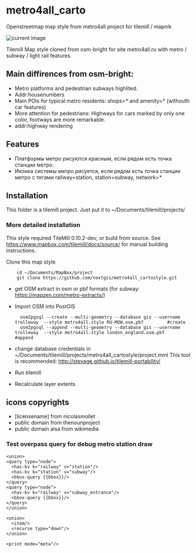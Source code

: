 metro4all_carto
===============

Openstreetmap map style from metro4all project for tilemill / mapnik

![current image](https://raw.github.com/nextgis/metro4all_cartostyle/master/metro4all_carto_latest_kurok.png)

Tilemill Map style cloned from osm-bright for site metro4all.ru with metro / subway / light rail features.

## Main diffirences from osm-bright:

 * Metro platforms and pedestrian subways highlited.
 * Addr:housenumbers
 * Main POIs for typical metro residents: shops=* and amenity=* (withouth car features)
 * More attention for pedestrians: Highways for cars marked by only one color, footways are more remarkable.
 * addr:highway rendering
  
## Features
 * Платформы метро рисуются красным, если рядом есть точка станции метро. 
 * Иконка системы метро рисуется, если рядом есть точка станции метро с тегами railway=station, station=subway, network=*

## Installation

This folder is a tilemill project. Just put it to ~/Documents/tilemill/projects/

### More detailed installation

This style required TileMill 0.10.2-dev, or build from source. See https://www.mapbox.com/tilemill/docs/source/ for manual building instructions.

Clone this map style

        cd ~/Documents/MapBox/project
        git clone https://github.com/nextgis/metro4all_cartostyle.git

* get OSM extract in osm or pbf formats (for subway: https://mapzen.com/metro-extracts/)
* Import OSM into PostGIS 

        osm2pgsql --create --multi-geometry --database gis --username trolleway  --style metro4all.style RU-MOW.osm.pbf 		#create
        osm2pgsql --append --multi-geometry --database gis --username trolleway  --style metro4all.style london_england.osm.pbf		#append


* change database credentials in ~/Documents/tilemill/projects/metro4all_cartostyle/project.mml This tool is recommended: http://stevage.github.io/tilemill-portability/
* Run tilemill
* Recalculate layer extents
 

## icons copyrights
* [licensename] from nicolasmollet
* public domain from thenounproject
* public domain aisa from wikimedia

### Test overpass query for debug metro station draw

```
<union>
<query type="node">
  <has-kv k="railway" v="station"/>
  <has-kv k="station" v="subway"/>
  <bbox-query {{bbox}}/>
</query>
<query type="node">
  <has-kv k="railway" v="subway_entrance"/>
  <bbox-query {{bbox}}/>
</query>
</union>

<union>
  <item/>
  <recurse type="down"/>
</union>

<print mode="meta"/>
```
